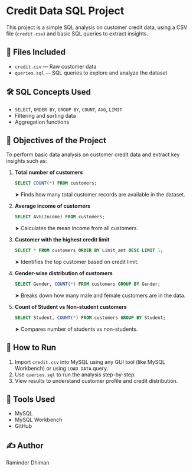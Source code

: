 # Credit Data SQL Project

This project is a simple SQL analysis on customer credit data, using a CSV file (`credit.csv`) and basic SQL queries to extract insights.

## 📁 Files Included

- `credit.csv` — Raw customer data
- `queries.sql` — SQL queries to explore and analyze the dataset

## 🛠️ SQL Concepts Used

- `SELECT`, `ORDER BY`, `GROUP BY`, `COUNT`, `AVG`, `LIMIT`
- Filtering and sorting data
- Aggregation functions

## 🧠 Objectives of the Project

To perform basic data analysis on customer credit data and extract key insights such as:

1. **Total number of customers**
    ```sql
    SELECT COUNT(*) FROM customers;
    ```
    ➤ Finds how many total customer records are available in the dataset.

2. **Average income of customers**
    ```sql
    SELECT AVG(Income) FROM customers;
    ```
    ➤ Calculates the mean income from all customers.

3. **Customer with the highest credit limit**
    ```sql
    SELECT * FROM customers ORDER BY Limit_amt DESC LIMIT 1;
    ```
    ➤ Identifies the top customer based on credit limit.

4. **Gender-wise distribution of customers**
    ```sql
    SELECT Gender, COUNT(*) FROM customers GROUP BY Gender;
    ```
    ➤ Breaks down how many male and female customers are in the data.

5. **Count of Student vs Non-student customers**
    ```sql
    SELECT Student, COUNT(*) FROM customers GROUP BY Student;
    ```
    ➤ Compares number of students vs non-students.

## 🔧 How to Run

1. Import `credit.csv` into MySQL using any GUI tool (like MySQL Workbench) or using `LOAD DATA` query.
2. Use `queries.sql` to run the analysis step-by-step.
3. View results to understand customer profile and credit distribution.

## 🧰 Tools Used

- MySQL
- MySQL Workbench
- GitHub

## ✍️ Author

Raminder Dhiman
